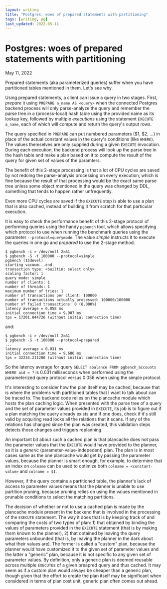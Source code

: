 ```yaml
---
layout: writing
title: "Postgres: woes of prepared statements with partitioning"
tags: [writing, pg]
last_updated: 2022-05-11
---
```

# Postgres: woes of prepared statements with partitioning

May 11, 2022

Prepared statements (aka parameterized queries) suffer when you have partitioned
tables mentioned in them.  Let's see why.

Using prepared statements, a client can issue a query in two stages.  First, *prepare*
it using `PREPARE a_name AS <query>` when the connected Postgres backend process will only
parse-analyze the query and remember the parse tree in a (process-local) hash table using
the provided name as its lookup key, followed by multiple *executions* using the statement
`EXECUTE a_name`, each of which will compute and return the query's output rows.

The query specified in `PREPARE` can put numbered parameters ($1, $2, ...) in place of
the actual constant values in the query's conditions (like `WHERE`).  The values themselves
are only supplied during a given `EXECUTE` invocation.  During each execution, the backend
process will look up the parse tree in the hash table and make a plan based on it to compute
the result of the query for given set of values of the paramters.
 
The benefit of this 2-stage processing is that a lot of CPU cycles are saved by not
redoing the parse-analysis processing on every execution, which is fine because the result
of that processing would be the exact same parse tree unless some object mentioned in the
query was changed by DDL, something that tends to happen rather unfrequently.

Even more CPU cycles are saved if the `EXECUTE` step is able to use a plan that is also
cached, instead of building it from scratch for that particular execution.

It is easy to check the performance benefit of this 2-stage protocol of performing queries
using the handy `pgbench` tool, which allows specifying which protocol to use when running
the benchmark queries using the parameter `--protocol=querymode`. The value *simple*
instructs it to execute the queries in one go and *prepared* to use the 2-stage method.

```
$ pgbench -i > /dev/null 2>&1
$ pgbench -S -t 100000 --protocol=simple
pgbench (15devel)
starting vacuum...end.
transaction type: <builtin: select only>
scaling factor: 1
query mode: simple
number of clients: 1
number of threads: 1
maximum number of tries: 1
number of transactions per client: 100000
number of transactions actually processed: 100000/100000
number of failed transactions: 0 (0.000%)
latency average = 0.058 ms
initial connection time = 9.907 ms
tps = 17201.844726 (without initial connection time)
```

and:

```
$ pgbench -i > /dev/null 2>&1
$ pgbench -S -t 100000 --protocol=prepared
...
latency average = 0.031 ms
initial connection time = 9.686 ms
tps = 32234.211200 (without initial connection time)
```

So the latency average for query `SELECT abalance FROM pgbench_accounts WHERE aid = ?`
is 0.031 milliseconds when performed using the parameterized query protocol versus 0.058
when using the simple protocol.

It's interesting to consider how the plan itself may be cached, because that is where the
problems with partitioned tables that I want to talk about can be traced to.  The backend
code relies on the plancache module which hosts the plan caching logic.  When presented
with the parse tree of a query and the set of parameter values provided in `EXECUTE`, its
job is to figure out if a plan matching the query already exists and if one does, check if
it's still valid by acquiring read locks all the relations that it scans.  If any of the
relations has changed since the plan was created, this validation steps detects those
changes and triggers replanning.

An important bit about such a cached plan is that plancache does not pass the parameter
values that the `EXECUTE` would have provided to the planner, so it is a *generic*
(parameter-value-indepedent) plan.  The plan is in most cases same as the one plancache
would get by passing the parameter values, because the planner is smart enough, for
example, to determine that an index on `colname` can be used to optimize both
`colname = <constant-value>` and `colname = $1`.

However, if the query contains a partitioned table, the planner's lack of access to
parameter values means that the planner is unable to use partition pruning, because
pruning relies on using the values mentioned in prunable conditions to select the
matching partitions.

The decision of whether or not to use a cached plan is made by the plancache module
present in the backend that is involved in the processing of the `EXECUTE` statement.
The way it does that is by keeping track of and comparing the costs of two types of
plan: 1) that obtained by binding the values of parameters provided in the `EXECUTE`
statement (that is by making them known to the planner), 2) that obtained by leaving
the query parameters unbounded (that is, by leaving the planner in the dark about what
their values are).  The former is called a "custom" plan, because the planner would have
customized it to the given set of parameter values and the latter a "generic" plan,
because it is not specific to any given set of parameter values.  By definition, only
a generic plan is deemed reusable across multiple `EXECUTE`s of a given preapred query
and thus cached.  It may seem as if a custom plan would always be cheaper than a generic
plan, though given that the effort to create the plan itself may be significant when
considered in terms of plan cost unit, generic plan often comes out ahead.
